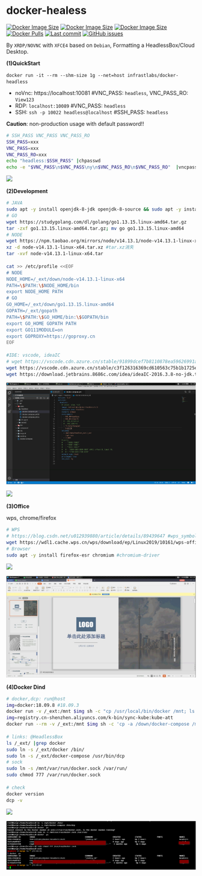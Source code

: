 # docker-healess

[![Docker Image Size](https://img.shields.io/docker/image-size/infrastlabs/docker-headless/slim)](https://hub.docker.com/r/infrastlabs/docker-headless/tags)
[![Docker Image Size](https://img.shields.io/docker/image-size/infrastlabs/docker-headless/latest)](https://hub.docker.com/r/infrastlabs/docker-headless/tags)
[![Docker Image Size](https://img.shields.io/docker/image-size/infrastlabs/docker-headless/full)](https://hub.docker.com/r/infrastlabs/docker-headless/tags)
[![Docker Pulls](https://img.shields.io/docker/pulls/infrastlabs/docker-headless.svg)](https://hub.docker.com/r/infrastlabs/docker-headless)
[![Last commit](https://img.shields.io/github/last-commit/infrastlabs/docker-headless.svg)](https://www.github.com/infrastlabs/docker-headless)
[![GitHub issues](https://img.shields.io/github/issues/infrastlabs/docker-headless.svg)](https://www.github.com/infrastlabs/docker-headless/issues)

By `XRDP/NOVNC` with `XFCE4` based on `Debian`, Formatting a HeadlessBox/Cloud Desktop.

**(1)QuickStart**

`docker run -it --rm --shm-size 1g --net=host infrastlabs/docker-headless`

- noVnc: https://localhost:10081 #VNC_PASS: `headless`, VNC_PASS_RO: `View123`
- RDP: `localhost:10089` #VNC_PASS: `headless`
- SSH: `ssh -p 10022 headless@localhost` #SSH_PASS: `headless`

**Caution**: non-production usage with default password!!

```bash
# SSH_PASS VNC_PASS VNC_PASS_RO
SSH_PASS=xxx
VNC_PASS=xxx
VNC_PASS_RO=xxx
echo "headless:$SSH_PASS" |chpasswd
echo -e "$VNC_PASS\n$VNC_PASS\ny\n$VNC_PASS_RO\n$VNC_PASS_RO"  |vncpasswd /etc/xrdp/vnc_pass; chmod 644 /etc/xrdp/vnc_pass
```

![](https://gitee.com/infrastlabs/docker-headless/raw/dev/docs/res/01rdp-double-screen.png)

**(2)Development**

```bash
# JAVA
sudo apt -y install openjdk-8-jdk openjdk-8-source && sudo apt -y install maven 
# GO
wget https://studygolang.com/dl/golang/go1.13.15.linux-amd64.tar.gz
tar -zxf go1.13.15.linux-amd64.tar.gz; mv go go1.13.15.linux-amd64
# NODE
wget https://npm.taobao.org/mirrors/node/v14.13.1/node-v14.13.1-linux-x64.tar.xz
xz -d node-v14.13.1-linux-x64.tar.xz #tar.xz消失
tar -xvf node-v14.13.1-linux-x64.tar

cat >> /etc/profile <<EOF
# NODE
NODE_HOME=/_ext/down/node-v14.13.1-linux-x64
PATH=\$PATH:\$NODE_HOME/bin
export NODE_HOME PATH
# GO
GO_HOME=/_ext/down/go1.13.15.linux-amd64
GOPATH=/_ext/gopath
PATH=\$PATH:\$GO_HOME/bin:\$GOPATH/bin
export GO_HOME GOPATH PATH
export GO111MODULE=on
export GOPROXY=https://goproxy.cn
EOF

#IDE: vscode, ideaIC
# wget https://vscode.cdn.azure.cn/stable/91899dcef7b8110878ea59626991a18c8a6a1b3e/code_1.47.3-1595520028_amd64.deb
wget https://vscode.cdn.azure.cn/stable/c3f126316369cd610563c75b1b1725e0679adfb3/code_1.58.2-1626302803_amd64.deb
wget https://download.jetbrains.8686c.com/idea/ideaIC-2016.3.8-no-jdk.tar.gz
```

![](docs/res/02/ide2-vscode.png)

![](docs/res/02/ide1-idea.png2)

**(3)Office**

wps, chrome/firefox

```bash
# WPS
# https://blog.csdn.net/u012939880/article/details/89439647 #wps_symbol_fonts.zip
wget https://wdl1.cache.wps.cn/wps/download/ep/Linux2019/10161/wps-office_11.1.0.10161_amd64.deb
# Browser
sudo apt -y install firefox-esr chromium #chromium-driver
```

![](docs/res/02/apps-browsers.jpg2)

![](docs/res/02/apps-office-wps.jpg)


**(4)Docker Dind**

```bash
# docker,dcp: run@host
img=docker:18.09.8 #18.09.3
docker run -v /_ext:/mnt $img sh -c "cp /usr/local/bin/docker /mnt; ls -lh /mnt |grep docker"
img=registry.cn-shenzhen.aliyuncs.com/k-bin/sync-kube:kube-att
docker run --rm -v /_ext:/mnt $img sh -c 'cp -a /down/docker-compose /mnt/; ls -lh /mnt |grep docker'

# links: @HeadlessBox
ls /_ext/ |grep docker
sudo ln -s /_ext/docker /bin/
sudo ln -s /_ext/docker-compose /usr/bin/dcp
# sock
sudo ln -s /mnt/var/run/docker.sock /var/run/
sudo chmod 777 /var/run/docker.sock

# check
docker version
dcp -v
```

![](docs/res/02/dind1-hostDown.png2)

![](docs/res/02/dind2-headlessLinks.png)
